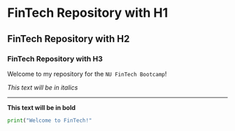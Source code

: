 # FinTech Repository with H1

## FinTech Repository with H2

### FinTech Repository with H3

Welcome to my repository for the `NU FinTech Bootcamp`!

*This text will be in italics*

---

**This text will be in bold**

``` python
print("Welcome to FinTech!"
```
